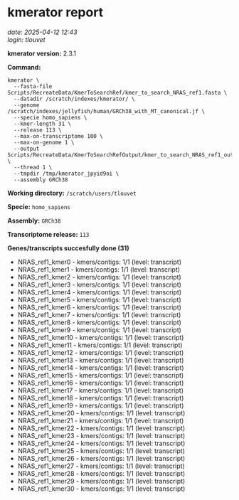 # kmerator report
*date: 2025-04-12 12:43*  
*login: tlouvet*

**kmerator version:** 2.3.1

**Command:**

```
kmerator \
  --fasta-file Scripts/RecreateData/KmerToSearchRef/kmer_to_search_NRAS_ref1.fasta \
  --datadir /scratch/indexes/kmerator/ \
  --genome /scratch/indexes/jellyfish/human/GRCh38_with_MT_canonical.jf \
  --specie homo_sapiens \
  --kmer-length 31 \
  --release 113 \
  --max-on-transcriptome 100 \
  --max-on-genome 1 \
  --output Scripts/RecreateData/KmerToSearchRefOutput/kmer_to_search_NRAS_ref1_output \
  --thread 1 \
  --tmpdir /tmp/kmerator_jpyid9oi \
  --assembly GRCh38
```

**Working directory:** `/scratch/users/tlouvet`

**Specie:** `homo_sapiens`

**Assembly:** `GRCh38`

**Transcriptome release:** `113`

**Genes/transcripts succesfully done (31)**

- NRAS_ref1_kmer0 - kmers/contigs: 1/1 (level: transcript)
- NRAS_ref1_kmer1 - kmers/contigs: 1/1 (level: transcript)
- NRAS_ref1_kmer2 - kmers/contigs: 1/1 (level: transcript)
- NRAS_ref1_kmer3 - kmers/contigs: 1/1 (level: transcript)
- NRAS_ref1_kmer4 - kmers/contigs: 1/1 (level: transcript)
- NRAS_ref1_kmer5 - kmers/contigs: 1/1 (level: transcript)
- NRAS_ref1_kmer6 - kmers/contigs: 1/1 (level: transcript)
- NRAS_ref1_kmer7 - kmers/contigs: 1/1 (level: transcript)
- NRAS_ref1_kmer8 - kmers/contigs: 1/1 (level: transcript)
- NRAS_ref1_kmer9 - kmers/contigs: 1/1 (level: transcript)
- NRAS_ref1_kmer10 - kmers/contigs: 1/1 (level: transcript)
- NRAS_ref1_kmer11 - kmers/contigs: 1/1 (level: transcript)
- NRAS_ref1_kmer12 - kmers/contigs: 1/1 (level: transcript)
- NRAS_ref1_kmer13 - kmers/contigs: 1/1 (level: transcript)
- NRAS_ref1_kmer14 - kmers/contigs: 1/1 (level: transcript)
- NRAS_ref1_kmer15 - kmers/contigs: 1/1 (level: transcript)
- NRAS_ref1_kmer16 - kmers/contigs: 1/1 (level: transcript)
- NRAS_ref1_kmer17 - kmers/contigs: 1/1 (level: transcript)
- NRAS_ref1_kmer18 - kmers/contigs: 1/1 (level: transcript)
- NRAS_ref1_kmer19 - kmers/contigs: 1/1 (level: transcript)
- NRAS_ref1_kmer20 - kmers/contigs: 1/1 (level: transcript)
- NRAS_ref1_kmer21 - kmers/contigs: 1/1 (level: transcript)
- NRAS_ref1_kmer22 - kmers/contigs: 1/1 (level: transcript)
- NRAS_ref1_kmer23 - kmers/contigs: 1/1 (level: transcript)
- NRAS_ref1_kmer24 - kmers/contigs: 1/1 (level: transcript)
- NRAS_ref1_kmer25 - kmers/contigs: 1/1 (level: transcript)
- NRAS_ref1_kmer26 - kmers/contigs: 1/1 (level: transcript)
- NRAS_ref1_kmer27 - kmers/contigs: 1/1 (level: transcript)
- NRAS_ref1_kmer28 - kmers/contigs: 1/1 (level: transcript)
- NRAS_ref1_kmer29 - kmers/contigs: 1/1 (level: transcript)
- NRAS_ref1_kmer30 - kmers/contigs: 1/1 (level: transcript)
